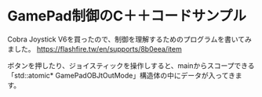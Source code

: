 # GamePad制御のC＋＋コードサンプル
Cobra Joystick V6を買ったので、制御を理解するためのプログラムを書いてみました。
https://flashfire.tw/en/supports/8b0eea/item

ボタンを押したり、ジョイスティックを操作しすると、mainからスコープできる「std::atomic<DIJOYSTATE2>* GamePadOBJtOutMode」構造体の中にデータが入ってきます。
